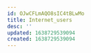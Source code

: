 ```yaml
---
id: OJwCFLmAQO8sIC4tBLwMo
title: Internet_users
desc: ''
updated: 1638729539094
created: 1638729539094
---
```


